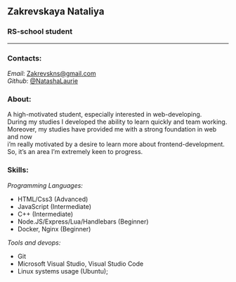 ## Zakrevskaya Nataliya
### RS-school student
-----------------------------

### Contacts:
*Email*: Zakrevskns@gmail.com\
*Github*: [@NatashaLaurie](https://github.com/NatashaLaurie)

### About:
A high-motivated student, especially interested in web-developing.\
During my studies I developed the ability to learn quickly and team working.\
Moreover, my studies have provided me with a strong foundation in web and now\
i’m really motivated by a desire to learn more about frontend-development.\
So, it’s an area I’m extremely keen to progress.

### Skills:
*Programming Languages:*

* HTML/Css3 (Advanced)
* JavaScript (Intermediate)
* C++ (Intermediate)
* Node.JS/Express/Lua/Handlebars (Beginner)
* Docker, Nginx (Beginner)

*Tools and devops:*

* Git
* Microsoft Visual Studio, Visual Studio Code
* Linux systems usage (Ubuntu);